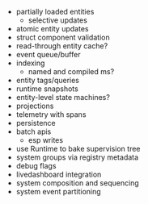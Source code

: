 - partially loaded entities
  - selective updates
- atomic entity updates
- struct component validation
- read-through entity cache?
- event queue/buffer
- indexing
  - named and compiled ms?
- entity tags/queries
- runtime snapshots
- entity-level state machines?
- projections
- telemetry with spans
- persistence
- batch apis
  - esp writes
- use Runtime to bake supervision tree
- system groups via registry metadata
- debug flags
- livedashboard integration
- system composition and sequencing
- system event partitioning
